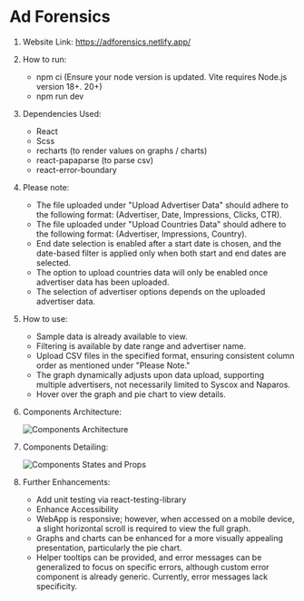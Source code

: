# Ad Forensics
1. Website Link: https://adforensics.netlify.app/

2. How to run:
    - npm ci (Ensure your node version is updated. Vite requires Node.js version 18+. 20+)
    - npm run dev

3. Dependencies Used:
    - React
    - Scss
    - recharts (to render values on graphs / charts)
    - react-papaparse (to parse csv)
    - react-error-boundary

4. Please note:
    - The file uploaded under "Upload Advertiser Data" should adhere to the following format: (Advertiser, Date, Impressions, Clicks, CTR).
    - The file uploaded under "Upload Countries Data" should adhere to the following format: (Advertiser, Impressions, Country).
    - End date selection is enabled after a start date is chosen, and the date-based filter is applied only when both start and end dates are selected.
    - The option to upload countries data will only be enabled once advertiser data has been uploaded.
    - The selection of advertiser options depends on the uploaded advertiser data.

5. How to use:
    - Sample data is already available to view.
    - Filtering is available by date range and advertiser name.
    - Upload CSV files in the specified format, ensuring consistent column order as mentioned under "Please Note."
    - The graph dynamically adjusts upon data upload, supporting multiple advertisers, not necessarily limited to Syscox and Naparos.
    - Hover over the graph and pie chart to view details.

6. Components Architecture:

    ![Components Architecture](https://res.cloudinary.com/dspcaiix6/image/upload/v1717940458/AdForensics.drawio_fsxst5.svg)

7. Components Detailing:

   ![Components States and Props](https://res.cloudinary.com/dspcaiix6/image/upload/v1717945767/AdForensics-States-Props.drawio_cxqyxr.svg)


8. Further Enhancements:
    - Add unit testing via react-testing-library
    - Enhance Accessibility
    - WebApp is responsive; however, when accessed on a mobile device, a slight horizontal scroll is required to view the full graph.
    - Graphs and charts can be enhanced for a more visually appealing presentation, particularly the pie chart.
    - Helper tooltips can be provided, and error messages can be generalized to focus on specific errors, although custom error component is already generic. Currently, error messages lack specificity.
